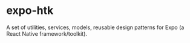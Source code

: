 # expo-htk
A set of utilities, services, models, reusable design patterns for Expo (a React Native framework/toolkit).
